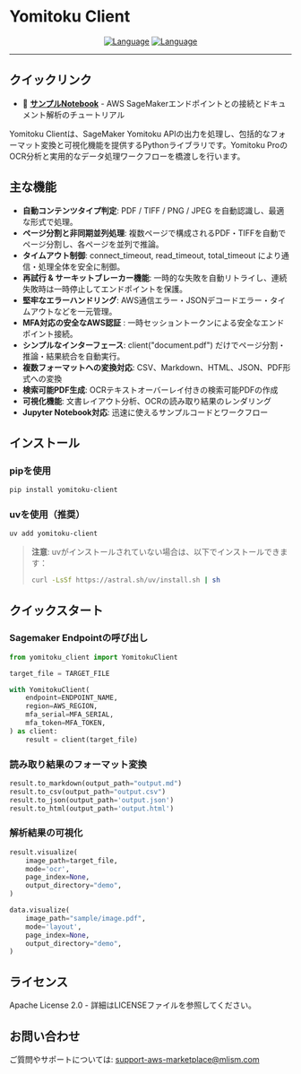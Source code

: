 # Yomitoku Client

<div align="center">

[![Language](https://img.shields.io/badge/🌐_English-blue?style=for-the-badge&logo=github)](README.en.md) [![Language](https://img.shields.io/badge/🌐_日本語-red?style=for-the-badge&logo=github)](README.md)

</div>

---

## クイックリンク
- 📓 **[サンプルNotebook](notebooks/yomitoku-pro-document-analyzer.ipynb)** - AWS SageMakerエンドポイントとの接続とドキュメント解析のチュートリアル

Yomitoku Clientは、SageMaker Yomitoku APIの出力を処理し、包括的なフォーマット変換と可視化機能を提供するPythonライブラリです。Yomitoku ProのOCR分析と実用的なデータ処理ワークフローを橋渡しを行います。

## 主な機能
- **自動コンテンツタイプ判定**: PDF / TIFF / PNG / JPEG を自動認識し、最適な形式で処理。
- **ページ分割と非同期並列処理**: 複数ページで構成されるPDF・TIFFを自動でページ分割し、各ページを並列で推論。
- **タイムアウト制御**: connect_timeout, read_timeout, total_timeout により通信・処理全体を安全に制御。
- **再試行 & サーキットブレーカー機能**: 一時的な失敗を自動リトライし、連続失敗時は一時停止してエンドポイントを保護。
- **堅牢なエラーハンドリング**: AWS通信エラー・JSONデコードエラー・タイムアウトなどを一元管理。
- **MFA対応の安全なAWS認証** : 一時セッショントークンによる安全なエンドポイント接続。
- **シンプルなインターフェース**: client("document.pdf") だけでページ分割・推論・結果統合を自動実行。
- **複数フォーマットへの変換対応**: CSV、Markdown、HTML、JSON、PDF形式への変換
- **検索可能PDF生成**: OCRテキストオーバーレイ付きの検索可能PDFの作成
- **可視化機能**: 文書レイアウト分析、OCRの読み取り結果のレンダリング
- **Jupyter Notebook対応**: 迅速に使えるサンプルコードとワークフロー

## インストール

### pipを使用
```bash
pip install yomitoku-client
```

### uvを使用（推奨）
```bash
uv add yomitoku-client
```

> **注意**: uvがインストールされていない場合は、以下でインストールできます：
> ```bash
> curl -LsSf https://astral.sh/uv/install.sh | sh
> ```

## クイックスタート

### Sagemaker Endpointの呼び出し
```python
from yomitoku_client import YomitokuClient

target_file = TARGET_FILE

with YomitokuClient(
    endpoint=ENDPOINT_NAME,
    region=AWS_REGION,
    mfa_serial=MFA_SERIAL,
    mfa_token=MFA_TOKEN,
) as client:
    result = client(target_file)
```

### 読み取り結果のフォーマット変換
```python
result.to_markdown(output_path="output.md")
result.to_csv(output_path="output.csv")
result.to_json(output_path='output.json')
result.to_html(output_path='output.html')
```

### 解析結果の可視化
```python
result.visualize(
    image_path=target_file,
    mode='ocr',
    page_index=None,
    output_directory="demo",
)

data.visualize(
    image_path="sample/image.pdf",
    mode='layout',
    page_index=None,
    output_directory="demo",
)
```
## ライセンス

Apache License 2.0 - 詳細はLICENSEファイルを参照してください。

## お問い合わせ

ご質問やサポートについては: support-aws-marketplace@mlism.com